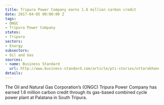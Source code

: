 ```yaml
---
title: Tripura Power Company earns 1.6 million carbon credit
date: 2017-04-05 00:00:00 Z
tags:
- ONGC
- Tripura Power Company
states:
- Tripura
sectors:
- Energy
subsectors:
- Oil and Gas
sources:
- name: Business Standard
  url: http://www.business-standard.com/article/pti-stories/uttarakhand-power-tariff-hiked-over-5-per-cent-117033000491_1.html
details: 
---
```


The Oil and Natural Gas Corporation’s (ONGC) Tripura Power Company has earned 1.6 million carbon credit through its gas-based combined cycle power plant at Palatana in South Tripura.
